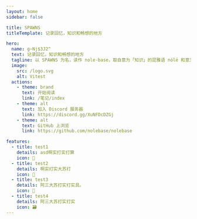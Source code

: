 ```yaml
---
layout: home
sidebar: false

title: SPAWNS
titleTemplate: 记录回忆，知识和畅想的地方

hero:
  name: g~Nj$3J2^
  text: 记录回忆，知识和畅想的地方
  tagline: 以 SPAWNS 为名，读作 nole-base，取自意为「知识」的昆雅语 nólë 和意为「基础」的英文 base，即「知识库」
  image:
    src: /logo.svg
    alt: Vitest
  actions:
    - theme: brand
      text: 开始阅读
      link: /笔记/index
    - theme: alt
      text: 加入 Discord 服务器
      link: https://discord.gg/XuNFDcDZGj
    - theme: alt
      text: GitHub 上浏览
      link: https://github.com/nolebase/nolebase

features:
  - title: test1
    details: asd啊实打实打算
    icon: 🌈
  - title: test2
    details: 啊实打实大苏打
    icon: 📃
  - title: test3
    details: 阿三大苏打实打实具。
    icon: 🚀
  - title: test4
    details: 阿三大苏打实打实
    icon: 🗃
---
```


<HomePage />
